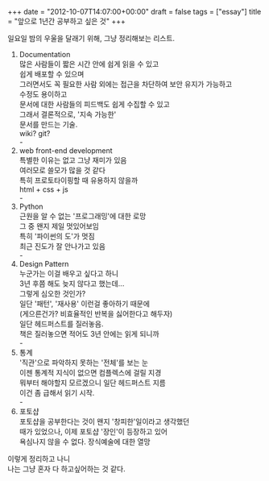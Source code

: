 +++
date = "2012-10-07T14:07:00+00:00"
draft = false
tags = ["essay"]
title = "앞으로 1년간 공부하고 싶은 것"
+++
<p>일요일 밤의 우울을 달래기 위해, 그냥 정리해보는 리스트.</p>&#13;
<ol><li>Documentation<br />많은 사람들이 짧은 시간 안에 쉽게 읽을 수 있고<br />쉽게 배포할 수 있으며<br />그러면서도 꼭 필요한 사람 외에는 접근을 차단하여 보안 유지가 가능하고<br />수정도 용이하고<br />문서에 대한 사람들의 피드백도 쉽게 수집할 수 있고<br />그래서 결론적으로, '지속 가능한'<br />문서를 만드는 기술.<br />wiki? git?<br />-</li>&#13;
<li>web front-end development<br />특별한 이유는 없고 그냥 재미가 있음<br />여러모로 쓸모가 많을 것 같다<br />특히 프로토타이핑할 때 유용하지 않을까<br />html + css + js<br />- </li>&#13;
<li>Python<br />근원을 알 수 없는 '프로그래밍'에 대한 로망<br />그 중 왠지 제일 멋있어보임<br />특히 '파이썬의 도'가 멋짐<br />최근 진도가 잘 안나가고 있음<br />-</li>&#13;
<li>Design Pattern<br />누군가는 이걸 배우고 싶다고 하니<br />3년 후쯤 해도 늦지 않다고 했는데...<br />그렇게 심오한 것인가?<br />일단 '패턴', '재사용' 이런걸 좋아하기 때문에<br />(게으른건가? 비효율적인 반복을 싫어한다고 해두자)<br />일단 헤드퍼스트를 질러놓음.<br />책은 질러놓으면 적어도 3년 안에는 읽게 되니까<br />-</li>&#13;
<li>통계<br />'직관'으로 파악하지 못하는 '전체'를 보는 눈<br />이젠 통계적 지식이 없으면 컴플렉스에 걸릴 지경<br />뭐부터 해야할지 모르겠으니 일단 헤드퍼스트 지름<br />이건 좀 급해서 읽기 시작.<br />-</li>&#13;
<li>포토샵<br />포토샵을 공부한다는 것이 왠지 '창피한'일이라고 생각했던<br />때가 있었으나, 이제 포토샵 '장인'이 등장하고 있어<br />욕심나지 않을 수 없다. 장식예술에 대한 열망</li>&#13;
</ol><p>이렇게 정리하고 나니<br />나는 그냥 혼자 다 하고싶어하는 것 같다.</p> 